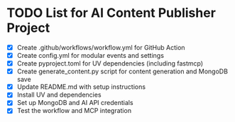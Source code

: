 # TODO List for AI Content Publisher Project

- [x] Create .github/workflows/workflow.yml for GitHub Action
- [x] Create config.yml for modular events and settings
- [x] Create pyproject.toml for UV dependencies (including fastmcp)
- [x] Create generate_content.py script for content generation and MongoDB save
- [x] Update README.md with setup instructions
- [x] Install UV and dependencies
- [x] Set up MongoDB and AI API credentials
- [x] Test the workflow and MCP integration
